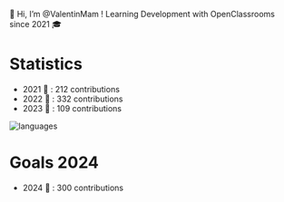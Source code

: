 👋 Hi, I’m @ValentinMam ! 
Learning Development with OpenClassrooms since 2021 🎓

# Statistics
- 2021 📅 : 212 contributions 
- 2022 📅 : 332 contributions 
- 2023 📅 : 109 contributions 

![languages](https://user-images.githubusercontent.com/82659102/164913953-af875259-779c-49c0-8f27-f4b1a19a5024.svg)

# Goals 2024
- 2024 📅 : 300 contributions 


